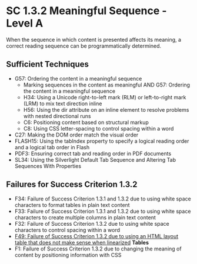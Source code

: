 # SC 1.3.2 Meaningful Sequence - Level A

When the sequence in which content is presented affects its meaning, a correct reading sequence can be programmatically determined.

## Sufficient Techniques

- G57: Ordering the content in a meaningful sequence
  - Marking sequences in the content as meaningful AND G57: Ordering the content in a meaningful sequence
  - H34: Using a Unicode right-to-left mark (RLM) or left-to-right mark (LRM) to mix text direction inline
  - H56: Using the dir attribute on an inline element to resolve problems with nested directional runs
  - C6: Positioning content based on structural markup
  - C8: Using CSS letter-spacing to control spacing within a word
- C27: Making the DOM order match the visual order
- FLASH15: Using the tabIndex property to specify a logical reading order and a logical tab order in Flash
- PDF3: Ensuring correct tab and reading order in PDF documents
- SL34: Using the Silverlight Default Tab Sequence and Altering Tab Sequences With Properties

## Failures for Success Criterion 1.3.2

- F34: Failure of Success Criterion 1.3.1 and 1.3.2 due to using white space characters to format tables in plain text content
- F33: Failure of Success Criterion 1.3.1 and 1.3.2 due to using white space characters to create multiple columns in plain text content
- F32: Failure of Success Criterion 1.3.2 due to using white space characters to control spacing within a word
- [F49: Failure of Success Criterion 1.3.2 due to using an HTML layout table that does not make sense when linearized](f49.md) **Tables**
- F1: Failure of Success Criterion 1.3.2 due to changing the meaning of content by positioning information with CSS

